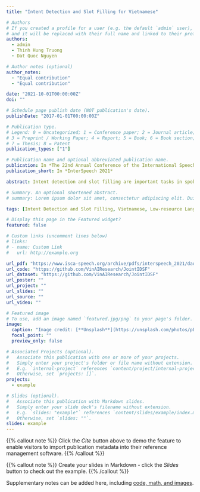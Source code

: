 ```yaml
---
title: "Intent Detection and Slot Filling for Vietnamese"

# Authors
# If you created a profile for a user (e.g. the default `admin` user), write the username (folder name) here
# and it will be replaced with their full name and linked to their profile.
authors:
  - admin
  - Thinh Hung Truong
  - Dat Quoc Nguyen

# Author notes (optional)
author_notes:
  - "Equal contribution"
  - "Equal contribution"

date: "2021-10-01T00:00:00Z"
doi: ""

# Schedule page publish date (NOT publication's date).
publishDate: "2017-01-01T00:00:00Z"

# Publication type.
# Legend: 0 = Uncategorized; 1 = Conference paper; 2 = Journal article;
# 3 = Preprint / Working Paper; 4 = Report; 5 = Book; 6 = Book section;
# 7 = Thesis; 8 = Patent
publication_types: ["1"]

# Publication name and optional abbreviated publication name.
publication: In *The 22nd Annual Conference of the International Speech Communication Association*
publication_short: In *InterSpeech 2021*

abstract: Intent detection and slot filling are important tasks in spoken and natural language understanding. However, Vietnamese is a low-resource language in these research topics. In this paper, we present the first public intent detection and slot filling dataset for Vietnamese. In addition, we also propose a joint model for intent detection and slot filling, that extends the recent state-of-the-art JointBERT+CRF model [1] with an intent-slot attention layer to explicitly incorporate intent context information into slot filling via “soft” intent label embedding. Experimental results on our Vietnamese dataset show that our proposed model significantly outperforms JointBERT+CRF. We publicly release our dataset and the implementation of our model.

# Summary. An optional shortened abstract.
# summary: Lorem ipsum dolor sit amet, consectetur adipiscing elit. Duis posuere tellus ac convallis placerat. Proin tincidunt magna sed ex sollicitudin condimentum.

tags: [Intent Detection and Slot Filling, Vietnamese, Low-resource Language]

# Display this page in the Featured widget?
featured: false

# Custom links (uncomment lines below)
# links:
# - name: Custom Link
#   url: http://example.org

url_pdf: "https://www.isca-speech.org/archive/pdfs/interspeech_2021/dao21_interspeech.pdf"
url_code: "https://github.com/VinAIResearch/JointIDSF"
url_dataset: "https://github.com/VinAIResearch/JointIDSF"
url_poster: ""
url_project: ""
url_slides: ""
url_source: ""
url_video: ""

# Featured image
# To use, add an image named `featured.jpg/png` to your page's folder.
image:
  caption: "Image credit: [**Unsplash**](https://unsplash.com/photos/pLCdAaMFLTE)"
  focal_point: ""
  preview_only: false

# Associated Projects (optional).
#   Associate this publication with one or more of your projects.
#   Simply enter your project's folder or file name without extension.
#   E.g. `internal-project` references `content/project/internal-project/index.md`.
#   Otherwise, set `projects: []`.
projects:
  - example

# Slides (optional).
#   Associate this publication with Markdown slides.
#   Simply enter your slide deck's filename without extension.
#   E.g. `slides: "example"` references `content/slides/example/index.md`.
#   Otherwise, set `slides: ""`.
slides: example
---
```


{{% callout note %}}
Click the _Cite_ button above to demo the feature to enable visitors to import publication metadata into their reference management software.
{{% /callout %}}

{{% callout note %}}
Create your slides in Markdown - click the _Slides_ button to check out the example.
{{% /callout %}}

Supplementary notes can be added here, including [code, math, and images](https://wowchemy.com/docs/writing-markdown-latex/).
